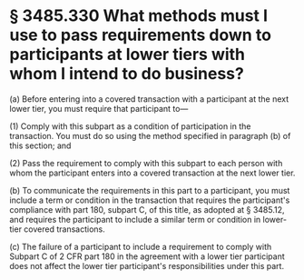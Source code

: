 # § 3485.330   What methods must I use to pass requirements down to participants at lower tiers with whom I intend to do business?

(a) Before entering into a covered transaction with a participant at the next lower tier, you must require that participant to—


(1) Comply with this subpart as a condition of participation in the transaction. You must do so using the method specified in paragraph (b) of this section; and


(2) Pass the requirement to comply with this subpart to each person with whom the participant enters into a covered transaction at the next lower tier.


(b) To communicate the requirements in this part to a participant, you must include a term or condition in the transaction that requires the participant's compliance with part 180, subpart C, of this title, as adopted at § 3485.12, and requires the participant to include a similar term or condition in lower-tier covered transactions.


(c) The failure of a participant to include a requirement to comply with Subpart C of 2 CFR part 180 in the agreement with a lower tier participant does not affect the lower tier participant's responsibilities under this part.


